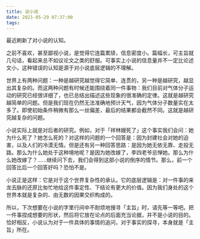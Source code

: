 ```yaml
---
title: 谈小说
date: 2021-05-29 07:37:00
tags:
---
```


最近刷新了对小说的认知。

之前不喜欢，甚至鄙视小说，是觉得它连篇累牍，信息密度小。篇幅长，可主旨就几句话，看起来总不如议论文之类的舒服。可事实上小说的信息量并不一定比论述文小，这种错误的认知是源于对小说底层逻辑的不理解。

世界上有两种问题：一种是越研究越觉得它简单、连贯的，另一种是越研究，越显出其复杂的。而这两种问题有时候还能围绕着同一件事物：我们目前对气体分子运动的研究已经很详细了，也已总结出描述这些现象的很准确的定律。这就是越研究越简单的问题。但是我们现在仍然无法准确地预计天气，因为气体分子数量实在太多了。即使初始条件稍微有那么一丝偏差，最后的结果都会截然不同。这就是越研究越复杂的问题。

小说实际上就是对后者的研究。例如，对于「祥林嫂死了」这个事实我们会问：她为什么死了？她怎么死的？对这样的问题的一个回答是：因为封建社会对她的迫害，以及人们的冷漠无情。但是还有另一种回答思路：是因为她无依无靠、走投无路。那么为什么她处于这种境地呢？是因为她改嫁了，李四老爷忌惮她。那么为什么她改嫁了？……继续问下去，我们会得到这部小说的倒序的情节。那么，前一个回答比后一个回答好吗？恐怕不是。

小说正是这样：它是对于这个世界复杂性的承认。它的底层逻辑是：对一件事的来龙去脉的还原比匆忙地给这件事定性、下结论有更大的价值。因为我们身处的这个世界本就是复杂的、由无数的因果交织构成的。

所以，下次想要在小说的字里行间中不耐烦地搜寻「主旨」时，请先等一等吧。把一件事捏成想要的形状，然后将它放在论点的后面充当论据，并不是小说的目的。恰好相反，小说认为对于一件具体的事情的追问，对于事实的探寻，本身就是「主旨」所在。
